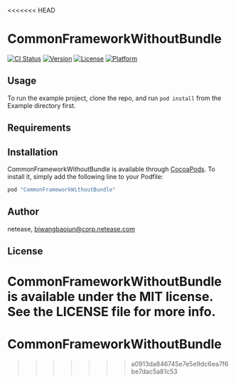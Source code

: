<<<<<<< HEAD
# CommonFrameworkWithoutBundle

[![CI Status](http://img.shields.io/travis/netease/CommonFrameworkWithoutBundle.svg?style=flat)](https://travis-ci.org/netease/CommonFrameworkWithoutBundle)
[![Version](https://img.shields.io/cocoapods/v/CommonFrameworkWithoutBundle.svg?style=flat)](http://cocoapods.org/pods/CommonFrameworkWithoutBundle)
[![License](https://img.shields.io/cocoapods/l/CommonFrameworkWithoutBundle.svg?style=flat)](http://cocoapods.org/pods/CommonFrameworkWithoutBundle)
[![Platform](https://img.shields.io/cocoapods/p/CommonFrameworkWithoutBundle.svg?style=flat)](http://cocoapods.org/pods/CommonFrameworkWithoutBundle)

## Usage

To run the example project, clone the repo, and run `pod install` from the Example directory first.

## Requirements

## Installation

CommonFrameworkWithoutBundle is available through [CocoaPods](http://cocoapods.org). To install
it, simply add the following line to your Podfile:

```ruby
pod "CommonFrameworkWithoutBundle"
```

## Author

netease, bjwangbaojun@corp.netease.com

## License

CommonFrameworkWithoutBundle is available under the MIT license. See the LICENSE file for more info.
=======
# CommonFrameworkWithoutBundle
>>>>>>> a0913da846745e7e5e9dc6ea7f6be7dac5a81c53
